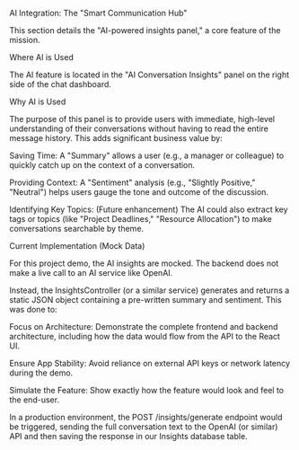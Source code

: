  AI Integration: The "Smart Communication Hub"

This section details the "AI-powered insights panel," a core feature of the mission.

Where AI is Used

The AI feature is located in the "AI Conversation Insights" panel on the right side of the chat dashboard.

Why AI is Used

The purpose of this panel is to provide users with immediate, high-level understanding of their conversations without having to read the entire message history. This adds significant business value by:

Saving Time: A "Summary" allows a user (e.g., a manager or colleague) to quickly catch up on the context of a conversation.

Providing Context: A "Sentiment" analysis (e.g., "Slightly Positive," "Neutral") helps users gauge the tone and outcome of the discussion.

Identifying Key Topics: (Future enhancement) The AI could also extract key tags or topics (like "Project Deadlines," "Resource Allocation") to make conversations searchable by theme.

Current Implementation (Mock Data)

For this project demo, the AI insights are mocked. The backend does not make a live call to an AI service like OpenAI.

Instead, the InsightsController (or a similar service) generates and returns a static JSON object containing a pre-written summary and sentiment. This was done to:

Focus on Architecture: Demonstrate the complete frontend and backend architecture, including how the data would flow from the API to the React UI.

Ensure App Stability: Avoid reliance on external API keys or network latency during the demo.

Simulate the Feature: Show exactly how the feature would look and feel to the end-user.

In a production environment, the POST /insights/generate endpoint would be triggered, sending the full conversation text to the OpenAI (or similar) API and then saving the response in our Insights database table.